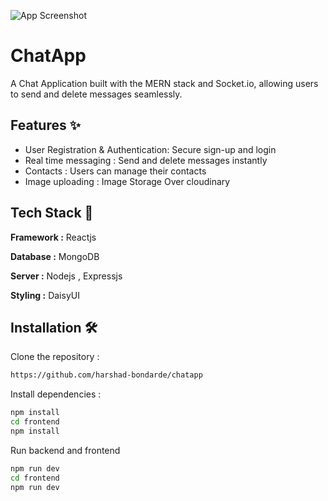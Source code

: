 
![App Screenshot](https://i.postimg.cc/fyfqCpLt/Screenshot-2025-01-07-222703.png)





# ChatApp

A Chat Application built with the MERN stack and Socket.io, allowing users to send and delete messages seamlessly.

## Features ✨

- User Registration & Authentication: Secure sign-up and login
- Real time messaging : Send and delete messages instantly
- Contacts : Users can manage their contacts 
- Image uploading : Image Storage Over cloudinary
## Tech Stack 🚀
 
**Framework :** Reactjs 

**Database :** MongoDB

**Server :** Nodejs , Expressjs

**Styling :** DaisyUI





## Installation 🛠️

Clone the repository : 

```bash
https://github.com/harshad-bondarde/chatapp
```

Install dependencies :
```bash
npm install
cd frontend
npm install
```

Run backend and frontend
```bash
npm run dev
cd frontend
npm run dev
```



